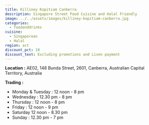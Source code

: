 ```yaml
---
title: Killiney Kopitiam Canberra
description: Singapore Street Food Cuisine and Halal Friendly
image: ../../assets/images/killiney-kopitiam-canberra.jpg
categories:
  - foodanddrinks
cuisine:
  - Singaporean
  - Halal
region: act
discount_pct: 10
discount_text: Excluding promotions and Liven payment
---
```


**Location :** AE02, 148 Bunda Street, 2601, Canberra, Australian Capital Territory, Australia

**Trading :**

- Monday & Tuesday : 12 noon - 8 pm
- Wednesday : 12.30 pm - 8 pm
- Thursday : 12 noon - 8 pm
- Friday : 12 noon - 9 pm
- Saturday 12 noon - 8.30 pm
- Sunday : 12.30 pm - 7 pm
